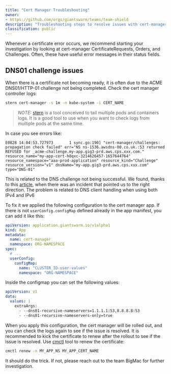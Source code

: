 ```yaml
---
title: "Cert Manager Troubleshooting"
owner:
- https://github.com/orgs/giantswarm/teams/team-shield
description: "Troubleshooting steps to resolve issues with cert-manager."
classification: public
---
```


Whenever a certificate error occurs, we recommend starting your investigation by looking at cert-manager CertificateRequests, Orders, and Challenges. Often, these have useful error messages in their status fields.

## DNS01 challenge issues

When there is a certificate not becoming ready, it is often due to the ACME DNS01/HTTP-01 challenge not being completed. Check the cert manager controller logs:

```bash
stern cert-manager -s 1m -n kube-system -i CERT_NAME
```

> *NOTE:* [stern](https://github.com/stern/stern) is a tool conceived to tail multiple pods and containers logs. It is a good tool to use when you want to check logs from multiple pods at the same time.


In case you see errors like:

```
E0828 14:04:53.727973       1 sync.go:190] "cert-manager/challenges: propagation check failed" err="NS ns-1536.awsdns-00.co.uk.:53 returned REFUSED for _acme-challenge.my-app.gig3-prd.aws.cps.xxx.com." resource_name="my-app-cert-h8qxc-3214626457-1657644764" resource_namespace="aaa-prod-application" resource_kind="Challenge" resource_version="v1" dnsName="my-app.gig3-prd.aws.cps.xxx.com" type="DNS-01"
```

This is related to the DNS challenge not being successful. We found, thanks to this [article](https://community.letsencrypt.org/t/error-renewing-certificate-from-le-ns-returned-refused-for-acme-challenge/174132/1), when there was an incident that pointed us to the right direction. The problem is related to DNS client handling when using both IPv4 and IPv6

To fix it we applied the following configuration to the cert manager app. If there is not `userConfig.configMap` defined already in the app manifest, you can add it like this:

```yaml
apiVersion: application.giantswarm.io/v1alpha1
kind: App
metadata:
  name: cert-manager
  namespace: ORG-NAMESPACE
spec:
  # ...
  userConfig:
    configMap:
      name: "CLUSTER_ID-user-values"
      namespace: "ORG-NAMESPACE"
```

Inside the configmap you can set the following values:

```yaml
apiVersion: v1
data:
  values: |
    extraArgs:
      - --dns01-recursive-nameservers=1.1.1.1:53,8.8.8.8:53
      - --dns01-recursive-nameservers-only=true
```

When you apply this configuration, the cert manager will be rolled out, and you can check the logs again to see if the issue is resolved. It is recommended to kick the certificate to renew after the rollout to see if the issue is resolved. Use [cmctl](https://github.com/cert-manager/cmctl/) tool to renew the certificate:

```bash
cmctl renew -n MY_APP_NS MY_APP_CERT_NAME
```

It should do the trick. If not, please reach out to the team BigMac for further investigation.
